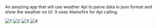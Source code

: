 An amazing app that will use weather Api to parse data in json format and show the weather on UI. 
It uses Alamofire for Api calling. 

![1](https://user-images.githubusercontent.com/43421834/46549863-0288e680-c8f1-11e8-836a-dc3d4e6a8e1c.png)
![2](https://user-images.githubusercontent.com/43421834/46549865-03ba1380-c8f1-11e8-9cfa-403fcc86826f.png)
![3](https://user-images.githubusercontent.com/43421834/46549869-061c6d80-c8f1-11e8-9080-356f0b7dab44.png)
![4](https://user-images.githubusercontent.com/43421834/46549872-074d9a80-c8f1-11e8-9d78-bbb7103d3cab.png)
